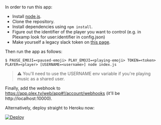 In order to run this app:
 
- Install [node.js](https://nodejs.org/en/).
- Clone the repository.
- Install dependencies using `npm install`.
- Figure out the identifier of the player you want to control (e.g. in Plexamp look for user:identifier in config.json)
- Make yourself a legacy slack token on [this page](https://api.slack.com/custom-integrations/legacy-tokens).

Then run the app as follows:

```
$ PAUSE_EMOJI=<paused-emoji> PLAY_EMOJI=<playing-emoji> TOKEN=<token> PLAYER=<player> [USERNAME=<username>] node index.js
```

> ⚠️ You'll need to use the USERNAME env variable if you're playing music as a shared user.

Finally, add the webhook to https://app.plex.tv/web/app#!/account/webhooks (it'll be http://localhost:10000).

Alternatively, deploy straight to Heroku now:

[![Deploy](https://www.herokucdn.com/deploy/button.svg)](https://heroku.com/deploy)
